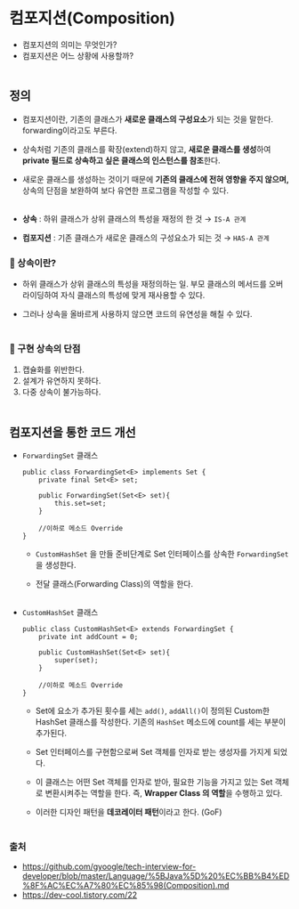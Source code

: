 # 컴포지션(Composition)
- 컴포지션의 의미는 무엇인가?
- 컴포지션은 어느 상황에 사용할까?
<br></br>

## 정의
- 컴포지션이란, 기존의 클래스가 **새로운 클래스의 구성요소**가 되는 것을 말한다. forwarding이라고도 부른다.

- 상속처럼 기존의 클래스를 확장(extend)하지 않고, **새로운 클래스를 생성**하여 **private 필드로 상속하고 싶은 클래스의 인스턴스를 참조**한다.

- 새로운 클래스를 생성하는 것이기 때문에 **기존의 클래스에 전혀 영향을 주지 않으며,** 상속의 단점을 보완하여 보다 유연한 프로그램을 작성할 수 있다.
<br></br>

- **상속** : 하위 클래스가 상위 클래스의 특성을 재정의 한 것 → `IS-A 관계`
- **컴포지션** : 기존 클래스가 새로운 클래스의 구성요소가 되는 것 → `HAS-A 관계`

### 📌 상속이란?
- 하위 클래스가 상위 클래스의 특성을 재정의하는 일. 부모 클래스의 메서드를 오버라이딩하여 자식 클래스의 특성에 맞게 재사용할 수 있다.

- 그러나 상속을 올바르게 사용하지 않으면 코드의 유연성을 해칠 수 있다.
<br></br>

### 📌 구현 상속의 단점
1. 캡슐화를 위반한다.
2. 설계가 유연하지 못하다.
3. 다중 상속이 불가능하다.
<br></br>

## 컴포지션을 통한 코드 개선
- `ForwardingSet` 클래스
    ```
    public class ForwardingSet<E> implements Set {
        private final Set<E> set;

        public ForwardingSet(Set<E> set){
            this.set=set;
        }

        //이하로 메소드 Override
    }
    ```
    - `CustomHashSet` 을 만들 준비단계로 Set 인터페이스를 상속한 `ForwardingSet`을 생성한다. 

    - 전달 클래스(Forwarding Class)의 역할을 한다.
<br></br>

- `CustomHashSet` 클래스
    ```
    public class CustomHashSet<E> extends ForwardingSet {
        private int addCount = 0;

        public CustomHashSet(Set<E> set){
            super(set);
        }

        //이하로 메소드 Override
    }
    ```
    - Set에 요소가 추가된 횟수를 세는 `add()`, `addAll()`이 정의된 Custom한 HashSet 클래스를 작성한다. 기존의 `HashSet` 메소드에 count를 세는 부분이 추가된다.

    - Set 인터페이스를 구현함으로써 Set 객체를 인자로 받는 생성자를 가지게 되었다.

    - 이 클래스는 어떤 Set 객체를 인자로 받아, 필요한 기능을 가지고 있는 Set 객체로 변환시켜주는 역할을 한다. 즉, **Wrapper Class 의 역할**을 수행하고 있다.

    - 이러한 디자인 패턴을 **데코레이터 패턴**이라고 한다. (GoF)
<br></br>

### 출처
- https://github.com/gyoogle/tech-interview-for-developer/blob/master/Language/%5BJava%5D%20%EC%BB%B4%ED%8F%AC%EC%A7%80%EC%85%98(Composition).md
- https://dev-cool.tistory.com/22
